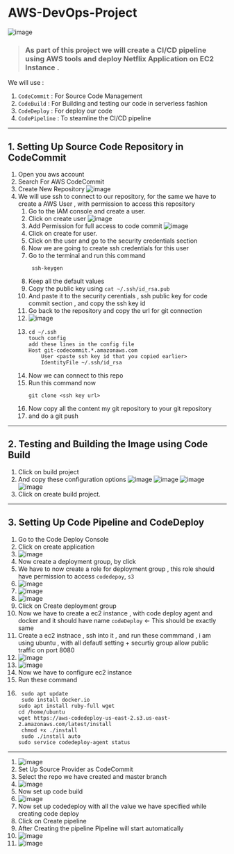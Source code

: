 # AWS-DevOps-Project
![image](https://github.com/inderharrysingh/aws-devops-project/assets/112561014/fe90e7c3-2ad7-49d2-9499-c30e4a30aac8)



> ### As part of this project we will create a CI/CD pipeline using AWS tools and deploy Netflix Application on EC2 Instance . 
We will use :
1. `CodeCommit` : For Source Code Management
2. `CodeBuild` : For Building and testing our code in serverless fashion
3.  `CodeDeploy` : For deploy our code
4.  `CodePipeline` : To steamline the CI/CD pipeline

---
## 1. Setting Up Source Code Repository in CodeCommit 

1. Open you aws account
2. Search For AWS CodeCommit
3. Create New Repository
   ![image](https://github.com/inderharrysingh/aws-devops-project/assets/112561014/630500c6-b519-442e-bc54-dd281c7a4fe2)
4. We will use ssh to connect to our repository, for the same we have to create a AWS User , with permission to access this repository
     1. Go to the IAM console and create a user.
     2. Click on create user
      ![image](https://github.com/inderharrysingh/aws-devops-project/assets/112561014/c4cafbcb-7a0a-49b4-9caa-bb919dc5f5b1)
     3. Add Permission for full access to code commit
      ![image](https://github.com/inderharrysingh/aws-devops-project/assets/112561014/4bcd389c-33ae-4abc-8afa-883479172b91)
     4. Click on create for user.
     5. Click on the user and go to the security credentials section
     6. Now we are going to create ssh credentials for this user
     7. Go to the terminal and run this command  
        ```
         ssh-keygen
        ```
     8. Keep all the default values
     9. Copy the public key using `cat ~/.ssh/id_rsa.pub`
     10. And paste it to the security cerentials , ssh public key for code commit section , and copy the ssh key id 
     11. Go back to the repository and copy the url for git connection
     12. ![image](https://github.com/inderharrysingh/aws-devops-project/assets/112561014/0f895930-2429-4462-9793-91ff11399bfb)
     13.  ```
          cd ~/.ssh
          touch config
          add these lines in the config file
          Host git-codecommit.*.amazonaws.com
              User <paste ssh key id that you copied earlier>
              IdentityFile ~/.ssh/id_rsa

          ```
     13. Now we can connect to this repo 
     14. Run this command now
          ```
          git clone <ssh key url>
          ```
     15. Now copy all the content my git repository  to  your git repository
     16. and do a git push
  
  ---
## 2. Testing and Building the Image using Code Build

  1. Click on build project
  2. And copy these configuration options
     ![image](https://github.com/inderharrysingh/aws-devops-project/assets/112561014/e096de5b-41c0-476d-b63b-254cda1a6b7b)
     ![image](https://github.com/inderharrysingh/aws-devops-project/assets/112561014/566fe040-8b7e-4958-84e3-6dfc4a55d5ef)
     ![image](https://github.com/inderharrysingh/aws-devops-project/assets/112561014/d30308a5-28c9-49e3-9b17-d7df91066fef)
     ![image](https://github.com/inderharrysingh/aws-devops-project/assets/112561014/658930d2-d25e-498f-a270-846281cd1627)
  3. Click on create  build project.

---
## 3. Setting Up Code Pipeline and CodeDeploy

   1. Go to the Code Deploy Console
   2. Click on create application
   3. ![image](https://github.com/inderharrysingh/aws-devops-project/assets/112561014/f5810d03-1cd4-4a92-b2ab-17d14031aee1)
   4. Now create a deployment group, by click 
   5. We have to now create a role for deployment group , this role should have permission to access `codedepoy`, `s3`
   6. ![image](https://github.com/inderharrysingh/aws-devops-project/assets/112561014/35334675-e8cd-414d-b1eb-cc050a1142d4)
   7. ![image](https://github.com/inderharrysingh/aws-devops-project/assets/112561014/6af1d51e-e7f8-40c9-a6f4-283d64e0c741)
   8. ![image](https://github.com/inderharrysingh/aws-devops-project/assets/112561014/bb3124b6-478d-47ee-9319-0bc58a688dc6)
   9. Click on Create deployment group
   10. Now we have to create a ec2 instance , with code deploy agent and docker and it should have name `codeDeploy` <- This should be exactly same
   11. Create a ec2 instnace , ssh into it , and run these commmand , i am using ubuntu , with all defautl setting + securtiy group allow public traffic on port 8080
   12.  ![image](https://github.com/inderharrysingh/aws-devops-project/assets/112561014/95bce315-31b4-480c-aed7-f91045d10f25)
   13.  ![image](https://github.com/inderharrysingh/aws-devops-project/assets/112561014/7b8fa1ed-8141-4b47-809a-29c2d2f8e43d)
   14.  Now we have to configure ec2 instance
   15. Run these command
   16.  ```
         sudo apt update
         sudo install docker.io
        sudo apt install ruby-full wget
        cd /home/ubuntu
        wget https://aws-codedeploy-us-east-2.s3.us-east-2.amazonaws.com/latest/install
         chmod +x ./install
         sudo ./install auto
        sudo service codedeploy-agent status
        ```

   ---

  1. ![image](https://github.com/inderharrysingh/aws-devops-project/assets/112561014/b585fb1f-7617-4d24-be98-3ede385c4edd)
  2. Set Up Source Provider as CodeCommit
  3. Select the repo we have created and master branch
  4. ![image](https://github.com/inderharrysingh/aws-devops-project/assets/112561014/c5cfb4dc-62fd-439d-bba1-1fae7dfa9d1e)
  5. Now set up code build
  6. ![image](https://github.com/inderharrysingh/aws-devops-project/assets/112561014/5541538a-be4c-4b0e-9566-37ab7f980c88)
  7. Now set up codedeploy with all the value we have specified while creating code deploy 
  8. Click on Create pipeline
  9. After Creating the pipeline Pipeline will start automatically
  10. ![image](https://github.com/inderharrysingh/aws-devops-project/assets/112561014/817c9729-b785-4444-9109-cd9042e8a11f)
  11. ![image](https://github.com/inderharrysingh/aws-devops-project/assets/112561014/2952c26a-2411-4232-b790-b4b1dbfde2ca)











     


  
  
